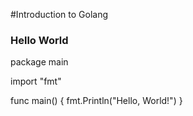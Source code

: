 #Introduction to Golang

### Hello World

package main

import "fmt"

func main() {
    fmt.Println("Hello, World!")
}
